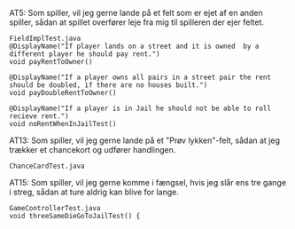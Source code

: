 AT5: Som spiller, vil jeg gerne lande på et felt som er ejet af en anden spiller, sådan at spillet overfører leje fra
mig til spilleren der ejer feltet.

```
FieldImplTest.java
@DisplayName("If player lands on a street and it is owned  by a different player he should pay rent.")
void payRentToOwner() 

@DisplayName("If a player owns all pairs in a street pair the rent should be doubled, if there are no houses built.")
void payDoubleRentToOwner() 

@DisplayName("If a player is in Jail he should not be able to roll recieve rent.")
void noRentWhenInJailTest() 
```

AT13: Som spiller, vil jeg gerne lande på et "Prøv lykken"-felt, sådan at jeg trækker et chancekort og udfører
handlingen.

```
ChanceCardTest.java
```

AT15: Som spiller, vil jeg gerne komme i fængsel, hvis jeg slår ens tre gange i streg, sådan at ture aldrig kan blive
for lange.

```
GameControllerTest.java
void threeSameDieGoToJailTest() {
```
